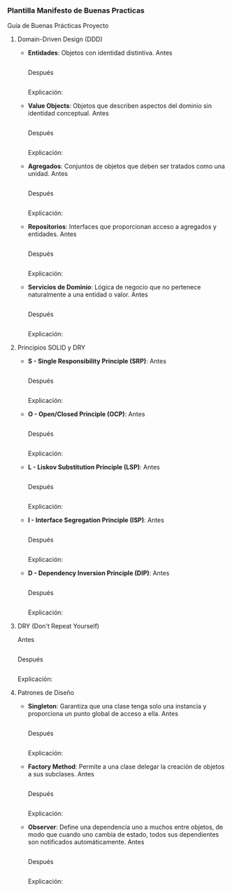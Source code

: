 ### Plantilla Manifesto de Buenas Practicas

Guía de Buenas Prácticas Proyecto <Nombre del Proyecto>
1. Domain-Driven Design (DDD)
    - **Entidades**: Objetos con identidad distintiva.
      Antes
      ```

      ```

      Después
      ```

      ```

      Explicación:

    - **Value Objects**: Objetos que describen aspectos del dominio sin identidad conceptual.
      Antes
      ```

      ```

      Después
      ```

      ```

      Explicación:

    - **Agregados**: Conjuntos de objetos que deben ser tratados como una unidad.
      Antes
      ```

      ```

      Después
      ```

      ```

      Explicación:

    - **Repositorios**: Interfaces que proporcionan acceso a agregados y entidades.
      Antes
      ```

      ```

      Después
      ```

      ```

      Explicación:

    - **Servicios de Dominio**: Lógica de negocio que no pertenece naturalmente a una entidad o valor.
      Antes
      ```

      ```

      Después
      ```

      ```

      Explicación:

2. Principios SOLID y DRY
    - **S - Single Responsibility Principle (SRP)**:
      Antes
      ```

      ```

      Después
      ```

      ```

      Explicación:

    - **O - Open/Closed Principle (OCP)**:
      Antes
      ```

      ```

      Después
      ```

      ```

      Explicación:

    - **L - Liskov Substitution Principle (LSP)**:
      Antes
      ```

      ```

      Después
      ```

      ```

      Explicación:

    - **I - Interface Segregation Principle (ISP)**:
      Antes
      ```

      ```

      Después
      ```

      ```

      Explicación:

    - **D - Dependency Inversion Principle (DIP)**:
      Antes
      ```

      ```

      Después
      ```

      ```

      Explicación:

3. DRY (Don't Repeat Yourself)

   Antes
   ```

   ```

   Después
   ```

   ```

   Explicación:

4. Patrones de Diseño
    - **Singleton**: Garantiza que una clase tenga solo una instancia y proporciona un punto global de acceso a ella.
      Antes
      ```

      ```

      Después
      ```

      ```

      Explicación:

    - **Factory Method**: Permite a una clase delegar la creación de objetos a sus subclases.
      Antes
      ```

      ```

      Después
      ```

      ```

      Explicación:

    - **Observer**: Define una dependencia uno a muchos entre objetos, de modo que cuando uno cambia de estado, todos sus dependientes son notificados automáticamente.
      Antes
      ```

      ```

      Después
      ```

      ```

      Explicación:
